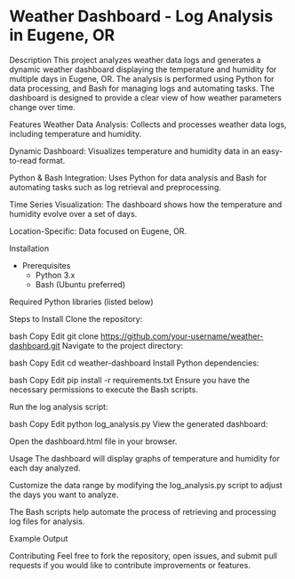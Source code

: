 # Weather Dashboard - Log Analysis in Eugene, OR

Description
This project analyzes weather data logs and generates a dynamic weather dashboard displaying the temperature and humidity for multiple days in Eugene, OR. The analysis is performed using Python for data processing, and Bash for managing logs and automating tasks. The dashboard is designed to provide a clear view of how weather parameters change over time.

Features
Weather Data Analysis: Collects and processes weather data logs, including temperature and humidity.

Dynamic Dashboard: Visualizes temperature and humidity data in an easy-to-read format.

Python & Bash Integration: Uses Python for data analysis and Bash for automating tasks such as log retrieval and preprocessing.

Time Series Visualization: The dashboard shows how the temperature and humidity evolve over a set of days.

Location-Specific: Data focused on Eugene, OR.

Installation
- Prerequisites
    - Python 3.x
    - Bash (Ubuntu preferred)

Required Python libraries (listed below)

Steps to Install
Clone the repository:

bash
Copy
Edit
git clone https://github.com/your-username/weather-dashboard.git
Navigate to the project directory:

bash
Copy
Edit
cd weather-dashboard
Install Python dependencies:

bash
Copy
Edit
pip install -r requirements.txt
Ensure you have the necessary permissions to execute the Bash scripts.

Run the log analysis script:

bash
Copy
Edit
python log_analysis.py
View the generated dashboard:

Open the dashboard.html file in your browser.

Usage
The dashboard will display graphs of temperature and humidity for each day analyzed.

Customize the data range by modifying the log_analysis.py script to adjust the days you want to analyze.

The Bash scripts help automate the process of retrieving and processing log files for analysis.

Example Output

Contributing
Feel free to fork the repository, open issues, and submit pull requests if you would like to contribute improvements or features.



